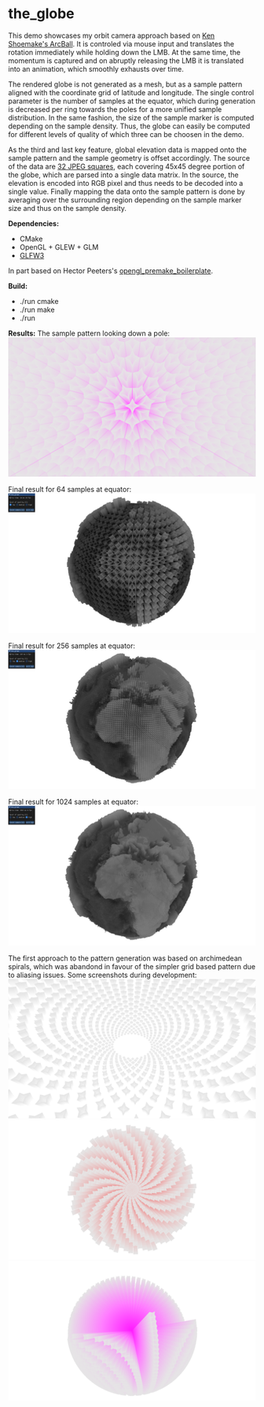 # the_globe

This demo showcases my orbit camera approach based on [Ken Shoemake's ArcBall](https://citeseer.ist.psu.edu/viewdoc/summary?doi=10.1.1.457.6530).
It is controled via mouse input and translates the rotation immediately while holding down the LMB.
At the same time, the momentum is captured and on abruptly releasing the LMB it is translated into an animation, which smoothly exhausts over time.

The rendered globe is not generated as a mesh, but as a sample pattern aligned with the coordinate grid of latitude and longitude.
The single control parameter is the number of samples at the equator, which during generation is decreased per ring towards the poles for a more unified sample distribution.
In the same fashion, the size of the sample marker is computed depending on the sample density.
Thus, the globe can easily be computed for different levels of quality of which three can be choosen in the demo.

As the third and last key feature, global elevation data is mapped onto the sample pattern and the sample geometry is offset accordingly.
The source of the data are [32 JPEG squares](https://www.ngdc.noaa.gov/mgg/image/2minrelief.html), each covering 45x45 degree portion of the globe, which are parsed into a single data matrix.
In the source, the elevation is encoded into RGB pixel and thus needs to be decoded into a single value.
Finally mapping the data onto the sample pattern is done by averaging over the surrounding region depending on the sample marker size and thus on the sample density.

**Dependencies:**
- CMake
- OpenGL + GLEW + GLM
- [GLFW3](https://www.glfw.org/)

In part based on Hector Peeters's [opengl_premake_boilerplate](https://github.com/HectorPeeters/opengl_premake_boilerplate).

**Build:**
- ./run cmake
- ./run make
- ./run

**Results:**
The sample pattern looking down a pole:
![](imgs/pattern.png "sample pattern")

Final result for 64 samples at equator:
![](imgs/result_64.png "64 samples at equator")

Final result for 256 samples at equator:
![](imgs/result_256.png "256 samples at equator")

Final result for 1024 samples at equator:
![](imgs/result_1024.png "1024 samples at equator")

The first approach to the pattern generation was based on archimedean spirals, which was abandond in favour of the simpler grid based pattern due to aliasing issues.
Some screenshots during development:
![](imgs/dev0.png "archimedean spirals in the plane")
![](imgs/dev1.png "archimedean spirals on a sphere")
![](imgs/dev2.png "archimedean spirals lead to aliasing artefacts in the pattern")
